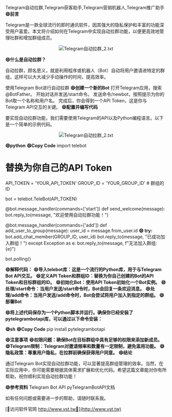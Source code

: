 Telegram自动拉群,Telegram获客助手,Telegram营销机器人,Telegram推广助手
**😄前言**

Telegram是一款全球流行的即时通讯软件，因其强大的隐私保护和丰富的功能深受用户喜爱。本文将介绍如何在Telegram中实现自动拉群功能，以便更高效地管理社群和增加群组成员。

 <center><img src="https://vst.tw/MP4/tuiguang/png/3.png" alt="Telegram自动拉群_2.txt"></center>

**😄什么是自动拉群？**

自动拉群，顾名思义，就是利用程序或机器人（Bot）自动将用户邀请进特定的群组，这样可以大大减少手动操作的时间，提高效率。

使用Telegram Bot进行自动拉群
**😄创建一个新的Bot**
打开Telegram应用，搜索@BotFather。
开始对话并发送/start命令。
发送命令/newbot，按照提示为你的Bot取一个名称和用户名。
完成后，你会得到一个API Token，这是你与Telegram API交互的关键。
**😄配置并编写代码**

要实现自动拉群功能，我们需要使用Telegram的API以及Python编程语言。以下是一个简单的示例代码。

 <center><img src="https://vst.tw/MP4/tuiguang/png/7.png" alt="Telegram自动拉群_2.txt"></center>

**😄python**
**😄Copy Code**
import telebot

# 替换为你自己的API Token
API_TOKEN = 'YOUR_API_TOKEN'
GROUP_ID = 'YOUR_GROUP_ID'  # 群组的ID

bot = telebot.TeleBot(API_TOKEN)

@bot.message_handler(commands=['start'])
def send_welcome(message):
    bot.reply_to(message, "欢迎使用自动拉群功能！")

@bot.message_handler(commands=['add'])
def add_user_to_group(message):
    user_id = message.from_user.id
**😄    try:**
        bot.add_chat_member(GROUP_ID, user_id)
        bot.reply_to(message, "已成功加入群组！")
    except Exception as e:
        bot.reply_to(message, f"无法加入群组: {e}")

bot.polling()

**😄解释代码：**
**😄导入telebot库：这是一个流行的Python库，用于与Telegram Bot API交互。**
**😄定义API Token和群组ID：替换为你自己创建的Bot的API Token和目标群组的ID。**
**😄初始化Bot：使用API Token初始化一个Bot实例。**
**😄处理/start命令：当用户发送/start命令时，Bot会回复一条欢迎消息。**
**😄处理/add命令：当用户发送/add命令时，Bot会尝试将用户加入到指定的群组。**
**😄部署Bot**

**😄将上述代码保存为一个Python脚本并运行。确保你已经安装了pytelegrambotapi库，可以通过以下命令安装：**

**😄sh**
**😄Copy Code**
pip install pytelegrambotapi

**😄注意事项**
**😄权限问题：确保Bot在目标群组中具有足够的权限来添加新成员。**
**😄Telegram限制：Telegram对邀请频率和数量有一定限制，避免滥用功能。**
**😄隐私政策：尊重用户隐私，在拉群前确保获得用户同意。**
**😄结论**

通过Telegram Bot实现自动拉群功能，可以显著提高群组管理的效率。当然，在实际应用中，你可能需要根据具体需求扩展和优化代码。希望这篇文章能对你有所帮助，祝你顺利实现自动拉群功能！

**😄参考资料**
Telegram Bot API
pyTelegramBotAPI文档

如有任何问题或需要进一步的帮助，请随时联系我。


[👻访问软件官网 http://www.vst.tw👻](http://www.vst.tw)
